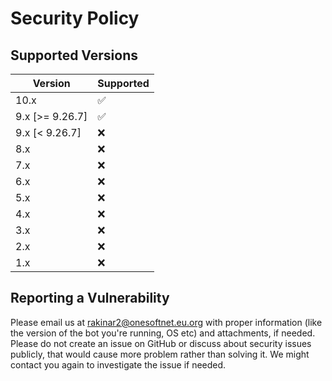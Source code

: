 # Security Policy

## Supported Versions

| Version          | Supported           |
| ---------------- | ------------------- |
| 10.x             | :white_check_mark:  |
| 9.x [>= 9.26.7]  | :white_check_mark:  |
| 9.x [< 9.26.7]   | :x:                 |
| 8.x              | :x:                 |
| 7.x              | :x:                 |
| 6.x              | :x:                 |
| 5.x              | :x:                 |
| 4.x              | :x:                 |
| 3.x              | :x:                 |
| 2.x              | :x:                 |
| 1.x              | :x:                 |

## Reporting a Vulnerability

Please email us at rakinar2@onesoftnet.eu.org with proper information (like the version of the bot you're running, OS etc) and attachments, if needed. Please do not create an issue on GitHub or discuss about security issues publicly, that would cause more problem rather than solving it.
We might contact you again to investigate the issue if needed.
